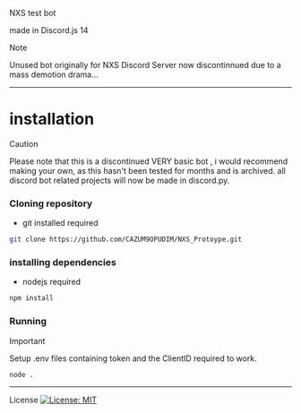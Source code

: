 NXS test bot

made in Discord.js 14

> [!NOTE]
> Unused bot originally for NXS Discord Server now discontinnued due to a mass demotion drama...
----------------------------------------------------

# installation
> [!CAUTION]
> Please note that this is a discontinued VERY basic bot , i would recommend making your own, as this hasn't been tested for months and is archived.
> all discord bot related projects will now be made in discord.py.
### Cloning repository
- git installed required
```bash
git clone https://github.com/CAZUM9OPUDIM/NXS_Protoype.git
```
### installing dependencies
- nodejs required
```bash
npm install
```
### Running
> [!IMPORTANT]
> Setup .env files containing token and the ClientID required to work.

```bash
node .
```

--------------
License
[![License: MIT](https://img.shields.io/badge/License-MIT-yellow.svg)]([https://opensource.org/licenses/MIT](https://choosealicense.com/licenses/mit/))

